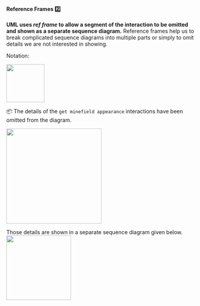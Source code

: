 <link rel="stylesheet" href="{{baseUrl}}/css/textbook.css">

<div class="website-content">

<div id="title">

#### Reference Frames :two:

</div>

<div id="body">

**UML uses _ref frame_ to allow a segment of the interaction to be omitted and shown as a separate sequence diagram.** Reference frames help us to break complicated sequence diagrams into multiple parts or simply to omit details we are not interested in showing.

Notation:

<img src="{{baseUrl}}/uml/sequenceDiagrams/referenceFrames/images/notation.png" height="100" />
<p/>

<tip-box>

:package: The details of the `get minefield appearance` interactions have been omitted from the diagram.

<img src="{{baseUrl}}/uml/sequenceDiagrams/referenceFrames/images/playerTextLogic.png" height="250" />
<p/>

Those details are shown in a separate sequence diagram given below.<br>
<img src="{{baseUrl}}/uml/sequenceDiagrams/referenceFrames/images/textLogic.png" height="170" />
<p/>

</tip-box>

</div>

<div id="extras">
</div>

</div>
